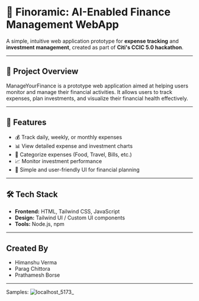 # 💸 Finoramic: AI-Enabled Finance Management WebApp

A simple, intuitive web application prototype for **expense tracking** and **investment management**, created as part of **Citi's CCIC 5.0 hackathon**.

---

## 📌 Project Overview

ManageYourFinance is a prototype web application aimed at helping users monitor and manage their financial activities. It allows users to track expenses, plan investments, and visualize their financial health effectively.

---

## 🚀 Features

- 💰 Track daily, weekly, or monthly expenses
- 📊 View detailed expense and investment charts
- 🧾 Categorize expenses (Food, Travel, Bills, etc.)
- 📈 Monitor investment performance
- 🧠 Simple and user-friendly UI for financial planning

---

## 🛠 Tech Stack

- **Frontend:** HTML, Tailwind CSS, JavaScript
- **Design:** Tailwind UI / Custom UI components
- **Tools:** Node.js, npm

---

## Created By

- Himanshu Verma
- Parag Chittora
- Prathamesh Borse

---
Samples:
![localhost_5173_](https://github.com/user-attachments/assets/6fc59508-4763-4770-a0c1-41b1760f89ae)

